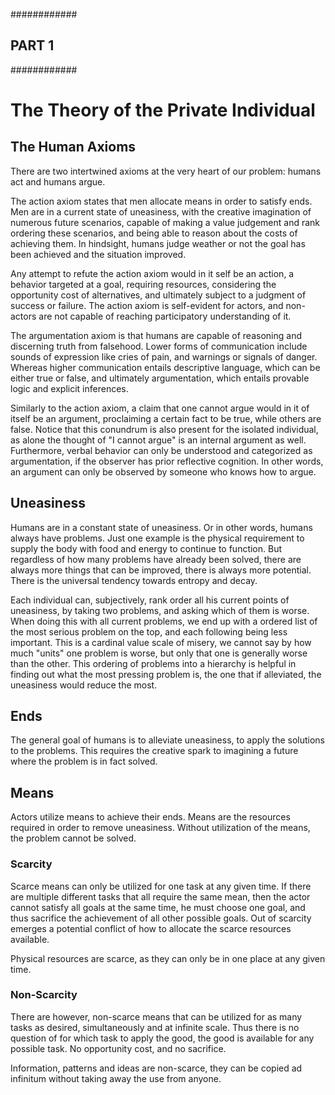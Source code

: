############
## PART 1 ##
############

# The Theory of the Private Individual

## The Human Axioms

There are two intertwined axioms at the very heart of our problem: humans act and humans argue.

The action axiom states that men allocate means in order to satisfy ends. Men are in a current state of uneasiness, with the creative imagination of numerous future scenarios, capable of making a value judgement and rank ordering these scenarios, and being able to reason about the costs of achieving them. In hindsight, humans judge weather or not the goal has been achieved and the situation improved.

Any attempt to refute the action axiom would in it self be an action, a behavior targeted at a goal, requiring resources, considering the opportunity cost of alternatives, and ultimately subject to a judgment of success or failure. The action axiom is self-evident for actors, and non-actors are not capable of reaching participatory understanding of it.

The argumentation axiom is that humans are capable of reasoning and discerning truth from falsehood. Lower forms of communication include sounds of expression like cries of pain, and warnings or signals of danger. Whereas higher communication entails descriptive language, which can be either true or false, and ultimately argumentation, which entails provable logic and explicit inferences. 

Similarly to the action axiom, a claim that one cannot argue would in it of itself be an argument, proclaiming a certain fact to be true, while others are false. Notice that this conundrum is also present for the isolated individual, as alone the thought of "I cannot argue" is an internal argument as well. Furthermore, verbal behavior can only be understood and categorized as argumentation, if the observer has prior reflective cognition. In other words, an argument can only be observed by someone who knows how to argue.

## Uneasiness

Humans are in a constant state of uneasiness. Or in other words, humans always have problems. Just one example is the physical requirement to supply the body with food and energy to continue to function. But regardless of how many problems have already been solved, there are always more things that can be improved, there is always more potential. There is the universal tendency towards entropy and decay.

Each individual can, subjectively, rank order all his current points of uneasiness, by taking two problems, and asking which of them is worse. When doing this with all current problems, we end up with a ordered list of the most serious problem on the top, and each following being less important. This is a cardinal value scale of misery, we cannot say by how much "units" one problem is worse, but only that one is generally worse than the other. This ordering of problems into a hierarchy is helpful in finding out what the most pressing problem is, the one that if alleviated, the uneasiness would reduce the most.

## Ends

The general goal of humans is to alleviate uneasiness, to apply the solutions to the problems. This requires the creative spark to imagining a future where the problem is in fact solved.

## Means

Actors utilize means to achieve their ends. Means are the resources required in order to remove uneasiness. Without utilization of the means, the problem cannot be solved.

### Scarcity

Scarce means can only be utilized for one task at any given time. If there are multiple different tasks that all require the same mean, then the actor cannot satisfy all goals at the same time, he must choose one goal, and thus sacrifice the achievement of all other possible goals. Out of scarcity emerges a potential conflict of how to allocate the scarce resources available. 

Physical resources are scarce, as they can only be in one place at any given time.

### Non-Scarcity

There are however, non-scarce means that can be utilized for as many tasks as desired, simultaneously and at infinite scale. Thus there is no question of for which task to apply the good, the good is available for any possible task. No opportunity cost, and no sacrifice.

Information, patterns and ideas are non-scarce, they can be copied ad infinitum without taking away the use from anyone.

